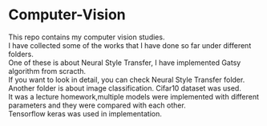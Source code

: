 # Computer-Vision
This repo contains my computer vision studies.   
I have collected some of the works that I have done so far under different folders.  
One of these is about Neural Style Transfer, I have implemented Gatsy algorithm from scracth.  
If you want to look in detail, you can check Neural Style Transfer folder.  
Another folder is about image classification. Cifar10 dataset was used.  
It was a lecture homework,multiple models were implemented with different parameters and they were compared with each other.  
Tensorflow keras was used in implementation.  

